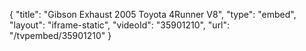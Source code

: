 {
    "title": "Gibson Exhaust 2005 Toyota 4Runner V8",
    "type": "embed",
    "layout": "iframe-static",
    "videoId": "35901210",
    "url": "\/tvpembed\/35901210"
}
